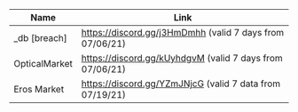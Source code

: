 |Name|Link|
| ------ | ------ |
|_db [breach]| https://discord.gg/j3HmDmhh (valid 7 days from 07/06/21)|
|OpticalMarket| https://discord.gg/kUyhdgvM (valid 7 days from 07/06/21)|
|Eros Market| https://discord.gg/YZmJNjcG (valid 7 data from 07/19/21)|
